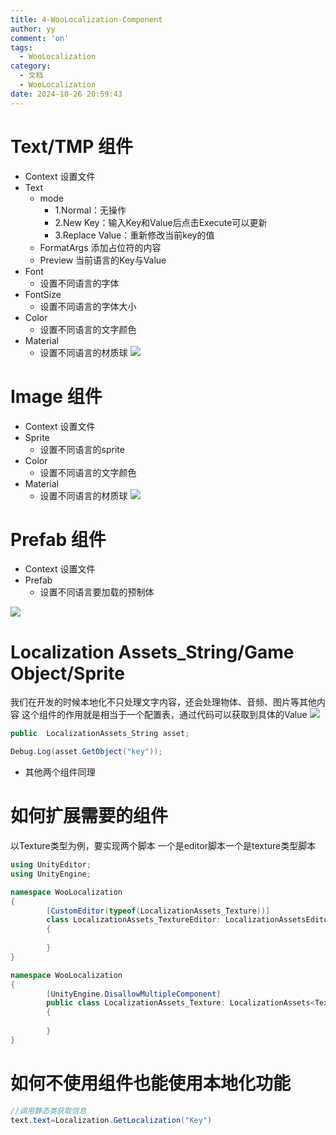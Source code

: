 ```yaml
---
title: 4-WooLocalization-Component
author: yy
comment: 'on'
tags:
  - WooLocalization
category:
  - 文档
  - WooLocalization
date: 2024-10-26 20:59:43
---
```


# Text/TMP 组件
  * Context 设置文件
  * Text  
    * mode  
      * 1.Normal：无操作 
      * 2.New Key：输入Key和Value后点击Execute可以更新 
      * 3.Replace Value：重新修改当前key的值
    * FormatArgs 添加占位符的内容
    * Preview 当前语言的Key与Value
  * Font
    * 设置不同语言的字体
  * FontSize 
    * 设置不同语言的字体大小
  * Color 
    * 设置不同语言的文字颜色
  * Material
    * 设置不同语言的材质球
![](../../../Pic/Doc/WooLocalization/Component-Text.png)



# Image 组件
  * Context 设置文件
  * Sprite
    * 设置不同语言的sprite
  * Color 
    * 设置不同语言的文字颜色
  * Material
    * 设置不同语言的材质球
![](../../../Pic/Doc/WooLocalization/Component-Image.png)
  


# Prefab 组件
  * Context 设置文件
  * Prefab
    * 设置不同语言要加载的预制体
    
![](../../../Pic/Doc/WooLocalization/Component-Prefab.png)
  

# Localization Assets_String/Game Object/Sprite
我们在开发的时候本地化不只处理文字内容，还会处理物体、音频、图片等其他内容
这个组件的作用就是相当于一个配置表，通过代码可以获取到具体的Value
![](../../../Pic/Doc/WooLocalization/Component-Assets.png)
 

``` csharp
public  LocalizationAssets_String asset;

Debug.Log(asset.GetObject("key"));
```
* 其他两个组件同理 

# 如何扩展需要的组件
以Texture类型为例，要实现两个脚本 一个是editor脚本一个是texture类型脚本

``` csharp
using UnityEditor;
using UnityEngine;

namespace WooLocalization
{
        [CustomEditor(typeof(LocalizationAssets_Texture))]
        class LocalizationAssets_TextureEditor: LocalizationAssetsEditor<LocalizationAssets_Texture, Texture>
        {
                
        }
}

namespace WooLocalization
{
        [UnityEngine.DisallowMultipleComponent]
        public class LocalizationAssets_Texture: LocalizationAssets<Texture>
        {
                
        }
}
```


# 如何不使用组件也能使用本地化功能


``` csharp
//调用静态类获取信息
text.text=Localization.GetLocalization("Key")
``` 